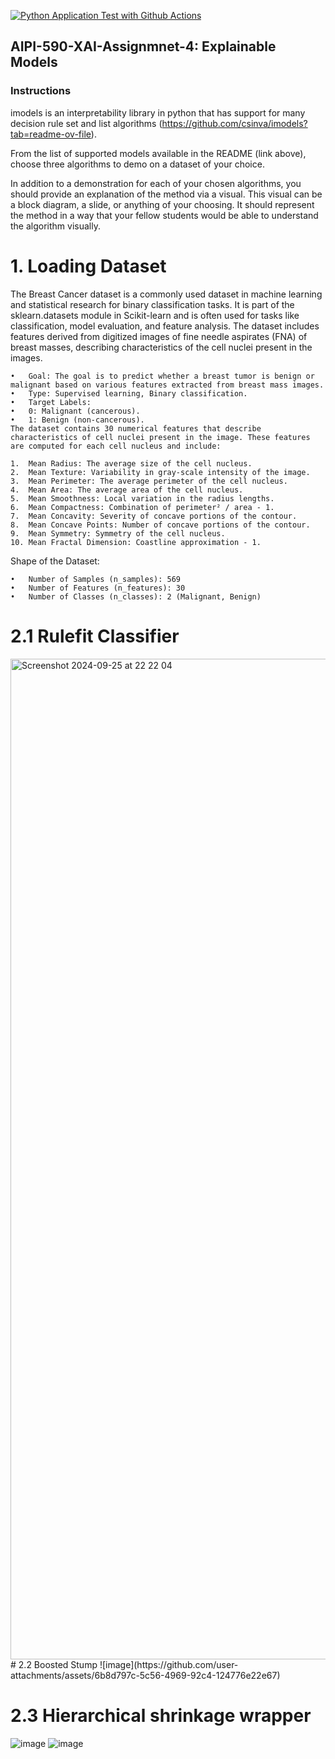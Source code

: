 [![Python Application Test with Github Actions](https://github.com/BobZhang26/Bob_PythonTemplate1/actions/workflows/cicd.yml/badge.svg)](https://github.com/BobZhang26/Bob_PythonTemplate1/actions/workflows/cicd.yml)
## AIPI-590-XAI-Assignmnet-4: Explainable Models
### Instructions
imodels is an interpretability library in python that has support for many decision rule set and list algorithms (https://github.com/csinva/imodels?tab=readme-ov-file). 

From the list of supported models available in the README (link above), choose three algorithms to demo on a dataset of your choice. 

In addition to a demonstration for each of your chosen algorithms, you should provide an explanation of the method via a visual. This visual can be a block diagram, a slide, or anything of your choosing. It should represent the method in a way that your fellow students would be able to understand the algorithm visually.

# 1. Loading Dataset
The Breast Cancer dataset is a commonly used dataset in machine learning and statistical research for binary classification tasks. It is part of the sklearn.datasets module in Scikit-learn and is often used for tasks like classification, model evaluation, and feature analysis. The dataset includes features derived from digitized images of fine needle aspirates (FNA) of breast masses, describing characteristics of the cell nuclei present in the images.


	•	Goal: The goal is to predict whether a breast tumor is benign or malignant based on various features extracted from breast mass images.
	•	Type: Supervised learning, Binary classification.
	•	Target Labels:
	•	0: Malignant (cancerous).
	•	1: Benign (non-cancerous).
	The dataset contains 30 numerical features that describe characteristics of cell nuclei present in the image. These features are computed for each cell nucleus and include:

	1.	Mean Radius: The average size of the cell nucleus.
	2.	Mean Texture: Variability in gray-scale intensity of the image.
	3.	Mean Perimeter: The average perimeter of the cell nucleus.
	4.	Mean Area: The average area of the cell nucleus.
	5.	Mean Smoothness: Local variation in the radius lengths.
	6.	Mean Compactness: Combination of perimeter² / area - 1.
	7.	Mean Concavity: Severity of concave portions of the contour.
	8.	Mean Concave Points: Number of concave portions of the contour.
	9.	Mean Symmetry: Symmetry of the cell nucleus.
	10.	Mean Fractal Dimension: Coastline approximation - 1.
Shape of the Dataset:

	•	Number of Samples (n_samples): 569
	•	Number of Features (n_features): 30
	•	Number of Classes (n_classes): 2 (Malignant, Benign)

# 2.1 Rulefit Classifier
<img width="1601" alt="Screenshot 2024-09-25 at 22 22 04" src="https://github.com/user-attachments/assets/4c59edd9-7d82-478b-8841-e70173e9cd21">
# 2.2 Boosted Stump
![image](https://github.com/user-attachments/assets/6b8d797c-5c56-4969-92c4-124776e22e67)

# 2.3 Hierarchical shrinkage wrapper
![image](https://github.com/user-attachments/assets/e4626df2-512b-491b-896b-db180434e528)
![image](https://github.com/user-attachments/assets/65bab5b6-cb85-4a44-8be8-475e7b65d562)





